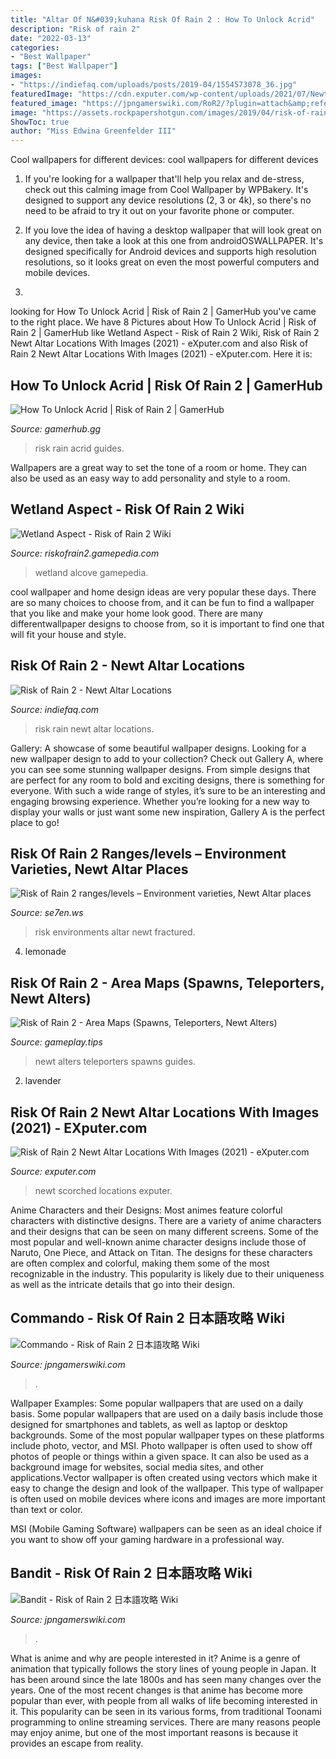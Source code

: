 ```yaml
---
title: "Altar Of N&#039;kuhana Risk Of Rain 2 : How To Unlock Acrid"
description: "Risk of rain 2"
date: "2022-03-13"
categories:
- "Best Wallpaper"
tags: ["Best Wallpaper"]
images:
- "https://indiefaq.com/uploads/posts/2019-04/1554573078_36.jpg"
featuredImage: "https://cdn.exputer.com/wp-content/uploads/2021/07/Newt-Altar-Scorched-Acres-Location-2.jpg"
featured_image: "https://jpngamerswiki.com/RoR2/?plugin=attach&amp;refer=Bandit&amp;openfile=Banditgg.jpg"
image: "https://assets.rockpapershotgun.com/images/2019/04/risk-of-rain-2-a-moment-fractured-690x388.jpg"
ShowToc: true
author: "Miss Edwina Greenfelder III"
---
```



Cool wallpapers for different devices:
cool wallpapers for different devices 

1. If you're looking for a wallpaper that'll help you relax and de-stress, check out this calming image from Cool Wallpaper by WPBakery. It's designed to support any device resolutions (2, 3 or 4k), so there's no need to be afraid to try it out on your favorite phone or computer.

2. If you love the idea of having a desktop wallpaper that will look great on any device, then take a look at this one from androidOSWALLPAPER. It's designed specifically for Android devices and supports high resolution resolutions, so it looks great on even the most powerful computers and mobile devices.

3.

	

		
looking for How To Unlock Acrid | Risk of Rain 2 | GamerHub you've came to the right place. We have 8 Pictures about How To Unlock Acrid | Risk of Rain 2 | GamerHub like Wetland Aspect - Risk of Rain 2 Wiki, Risk of Rain 2 Newt Altar Locations With Images (2021) - eXputer.com and also Risk of Rain 2 Newt Altar Locations With Images (2021) - eXputer.com. Here it is:
		
    
## How To Unlock Acrid | Risk Of Rain 2 | GamerHub

<img loading=lazy src="https://tierlisted-ugc.s3.us-west-1.amazonaws.com/f28ebab3cee24130a62bc4c36ae95cdc.PNG" onerror="this.onerror=null;this.src='https://tse2.mm.bing.net/th?id=OIP.pqVG48zWHZTzTOV2PPg_QgAAAA&amp;pid=15.1';" alt="How To Unlock Acrid | Risk of Rain 2 | GamerHub">

_Source: gamerhub.gg_

>risk rain acrid guides. 

	

Wallpapers are a great way to set the tone of a room or home. They can also be used as an easy way to add personality and style to a room.

    
## Wetland Aspect - Risk Of Rain 2 Wiki

<img loading=lazy src="https://gamepedia.cursecdn.com/riskofrain2_gamepedia_en/thumb/0/0f/DootUnderground.png/300px-DootUnderground.png?version=0632d7447bfe1150ab28b33d477d20d1" onerror="this.onerror=null;this.src='https://tse2.mm.bing.net/th?id=OIP.LnT8R_EkeRHMVHTqB7hIFAAAAA&amp;pid=15.1';" alt="Wetland Aspect - Risk of Rain 2 Wiki">

_Source: riskofrain2.gamepedia.com_

>wetland alcove gamepedia. 

	

cool wallpaper and home design ideas are very popular these days. There are so many choices to choose from, and it can be fun to find a wallpaper that you like and make your home look good. There are many differentwallpaper designs to choose from, so it is important to find one that will fit your house and style.

    
## Risk Of Rain 2 - Newt Altar Locations

<img loading=lazy src="https://indiefaq.com/uploads/posts/2019-04/1554573078_36.jpg" onerror="this.onerror=null;this.src='https://tse3.mm.bing.net/th?id=OIP.kn7W9QFvPT76UCyUSwAjKwHaEL&amp;pid=15.1';" alt="Risk of Rain 2 - Newt Altar Locations">

_Source: indiefaq.com_

>risk rain newt altar locations. 

	

Gallery: A showcase of some beautiful wallpaper designs.
Looking for a new wallpaper design to add to your collection? Check out Gallery A, where you can see some stunning wallpaper designs. From simple designs that are perfect for any room to bold and exciting designs, there is something for everyone. With such a wide range of styles, it’s sure to be an interesting and engaging browsing experience. Whether you’re looking for a new way to display your walls or just want some new inspiration, Gallery A is the perfect place to go!





	
	
    
## Risk Of Rain 2 Ranges/levels – Environment Varieties, Newt Altar Places

<img loading=lazy src="https://assets.rockpapershotgun.com/images/2019/04/risk-of-rain-2-a-moment-fractured-690x388.jpg" onerror="this.onerror=null;this.src='https://tse3.mm.bing.net/th?id=OIP.56gb0VWgKXMhPlddcuKLhQHaEK&amp;pid=15.1';" alt="Risk of Rain 2 ranges/levels – Environment varieties, Newt Altar places">

_Source: se7en.ws_

>risk environments altar newt fractured. 

	

4. lemonade 

    
## Risk Of Rain 2 - Area Maps (Spawns, Teleporters, Newt Alters)

<img loading=lazy src="https://gameplay.tips/uploads/posts/2019-04/1554587797_risk-of-rain-2.jpg" onerror="this.onerror=null;this.src='https://tse3.mm.bing.net/th?id=OIP.QvfLzr8k4Mk502yOsKW5pQHaDO&amp;pid=15.1';" alt="Risk of Rain 2 - Area Maps (Spawns, Teleporters, Newt Alters)">

_Source: gameplay.tips_

>newt alters teleporters spawns guides. 

	

2. lavender 

    
## Risk Of Rain 2 Newt Altar Locations With Images (2021) - EXputer.com

<img loading=lazy src="https://cdn.exputer.com/wp-content/uploads/2021/07/Newt-Altar-Scorched-Acres-Location-2.jpg" onerror="this.onerror=null;this.src='https://tse1.mm.bing.net/th?id=OIP.T8Nc5Bv0a0PM86RtS6LR7wHaIV&amp;pid=15.1';" alt="Risk of Rain 2 Newt Altar Locations With Images (2021) - eXputer.com">

_Source: exputer.com_

>newt scorched locations exputer. 

	

Anime Characters and their Designs: Most animes feature colorful characters with distinctive designs.
There are a variety of anime characters and their designs that can be seen on many different screens. Some of the most popular and well-known anime character designs include those of Naruto, One Piece, and Attack on Titan. The designs for these characters are often complex and colorful, making them some of the most recognizable in the industry. This popularity is likely due to their uniqueness as well as the intricate details that go into their design.

    
## Commando - Risk Of Rain 2 日本語攻略 Wiki

<img loading=lazy src="https://jpngamerswiki.com/RoR2/?plugin=attach&amp;refer=Commando&amp;openfile=commando.jpg" onerror="this.onerror=null;this.src='https://tse2.mm.bing.net/th?id=OIP.4iMsp14ta_iJRGMs5G7QxQHaIm&amp;pid=15.1';" alt="Commando - Risk of Rain 2 日本語攻略 Wiki">

_Source: jpngamerswiki.com_

>. 

	

Wallpaper Examples: Some popular wallpapers that are used on a daily basis.
Some popular wallpapers that are used on a daily basis include those designed for smartphones and tablets, as well as laptop or desktop backgrounds. Some of the most popular wallpaper types on these platforms include photo, vector, and MSI. 
Photo wallpaper is often used to show off photos of people or things within a given space. It can also be used as a background image for websites, social media sites, and other applications.Vector wallpaper is often created using vectors which make it easy to change the design and look of the wallpaper. This type of wallpaper is often used on mobile devices where icons and images are more important than text or color. 

MSI (Mobile Gaming Software) wallpapers can be seen as an ideal choice if you want to show off your gaming hardware in a professional way.

    
## Bandit - Risk Of Rain 2 日本語攻略 Wiki

<img loading=lazy src="https://jpngamerswiki.com/RoR2/?plugin=attach&amp;refer=Bandit&amp;openfile=Banditgg.jpg" onerror="this.onerror=null;this.src='https://tse2.mm.bing.net/th?id=OIP.ITQrYaQgj-zfxdrGz66YngHaIH&amp;pid=15.1';" alt="Bandit - Risk of Rain 2 日本語攻略 Wiki">

_Source: jpngamerswiki.com_

>. 

	

What is anime and why are people interested in it?
Anime is a genre of animation that typically follows the story lines of young people in Japan. It has been around since the late 1800s and has seen many changes over the years. One of the most recent changes is that anime has become more popular than ever, with people from all walks of life becoming interested in it. This popularity can be seen in its various forms, from traditional Toonami programming to online streaming services. There are many reasons people may enjoy anime, but one of the most important reasons is because it provides an escape from reality.


